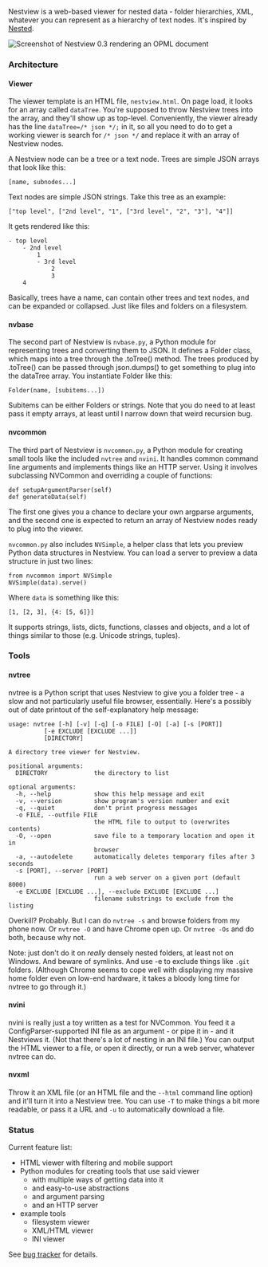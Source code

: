 Nestview is a web-based viewer for nested data - folder hierarchies, XML, whatever you can represent as a hierarchy of text nodes. It's inspired by [Nested](http://orteil.dashnet.org/nested).

![Screenshot of Nestview 0.3 rendering an OPML document](http://i.imgur.com/HGbyYuU.png)

### Architecture

#### Viewer

The viewer template is an HTML file, `nestview.html`. On page load, it looks for an array called `dataTree`. You're supposed to throw Nestview trees into the array, and they'll show up as top-level. Conveniently, the viewer already has the line `dataTree=/* json */;` in it, so all you need to do to get a working viewer is search for `/* json */` and replace it with an array of Nestview nodes.

A Nestview node can be a tree or a text node. Trees are simple JSON arrays that look like this:

	[name, subnodes...]

Text nodes are simple JSON strings. Take this tree as an example:

	["top level", ["2nd level", "1", ["3rd level", "2", "3"], "4"]]

It gets rendered like this:

	- top level
		- 2nd level
			1
			- 3rd level
				2
				3
		4

Basically, trees have a name, can contain other trees and text nodes, and can be expanded or collapsed. Just like files and folders on a filesystem.

#### nvbase

The second part of Nestview is `nvbase.py`, a Python module for representing trees and converting them to JSON. It defines a Folder class, which maps into a tree through the .toTree() method. The trees produced by .toTree() can be passed through json.dumps() to get something to plug into the dataTree array. You instantiate Folder like this:

	Folder(name, [subitems...])

Subitems can be either Folders or strings. Note that you do need to at least pass it empty arrays, at least until I narrow down that weird recursion bug.

#### nvcommon

The third part of Nestview is `nvcommon.py`, a Python module for creating small tools like the included `nvtree` and `nvini`. It handles common command line arguments and implements things like an HTTP server. Using it involves subclassing NVCommon and overriding a couple of functions:

	def setupArgumentParser(self)
	def generateData(self)

The first one gives you a chance to declare your own argparse arguments, and the second one is expected to return an array of Nestview nodes ready to plug into the viewer.

`nvcommon.py` also includes `NVSimple`, a helper class that lets you preview Python data structures in Nestview. You can load a server to preview a data structure in just two lines:

	from nvcommon import NVSimple
	NVSimple(data).serve()

Where `data` is something like this:

	[1, [2, 3], {4: [5, 6]}]

It supports strings, lists, dicts, functions, classes and objects, and a lot of things similar to those (e.g. Unicode strings, tuples).


### Tools

#### nvtree

nvtree is a Python script that uses Nestview to give you a folder tree - a slow and not particularly useful file browser, essentially. Here's a possibly out of date printout of the self-explanatory help message:

	usage: nvtree [-h] [-v] [-q] [-o FILE] [-O] [-a] [-s [PORT]]
              [-e EXCLUDE [EXCLUDE ...]]
              [DIRECTORY]

	A directory tree viewer for Nestview.

	positional arguments:
	  DIRECTORY             the directory to list

	optional arguments:
	  -h, --help            show this help message and exit
	  -v, --version         show program's version number and exit
	  -q, --quiet           don't print progress messages
	  -o FILE, --outfile FILE
	                        the HTML file to output to (overwrites contents)
	  -O, --open            save file to a temporary location and open it in
	                        browser
	  -a, --autodelete      automatically deletes temporary files after 3 seconds
	  -s [PORT], --server [PORT]
	                        run a web server on a given port (default 8000)
	  -e EXCLUDE [EXCLUDE ...], --exclude EXCLUDE [EXCLUDE ...]
	                        filename substrings to exclude from the listing

Overkill? Probably. But I can do `nvtree -s` and browse folders from my phone now. Or `nvtree -O` and have Chrome open up. Or `nvtree -Os` and do both, because why not.

Note: just don't do it on _really_ densely nested folders, at least not on Windows. And beware of symlinks. And use -e to exclude things like `.git` folders. (Although Chrome seems to cope well with displaying my massive home folder even on low-end hardware, it takes a bloody long time for nvtree to go through it.)

#### nvini

nvini is really just a toy written as a test for NVCommon. You feed it a ConfigParser-supported INI file as an argument - or pipe it in - and it Nestviews it. (Not that there's a lot of nesting in an INI file.) You can output the HTML viewer to a file, or open it directly, or run a web server, whatever nvtree can do.

#### nvxml

Throw it an XML file (or an HTML file and the `--html` command line option) and it'll turn it into a Nestview tree. You can use `-T` to make things a bit more readable, or pass it a URL and `-u` to automatically download a file.


### Status

Current feature list:

* HTML viewer with filtering and mobile support
* Python modules for creating tools that use said viewer
  * with multiple ways of getting data into it
  * and easy-to-use abstractions
  * and argument parsing
  * and an HTTP server
* example tools
  * filesystem viewer
  * XML/HTML viewer
  * INI viewer

See [bug tracker](https://github.com/ferbivore/nestview/issues) for details.